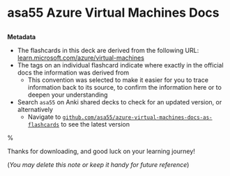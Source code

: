# asa55 Azure Virtual Machines Docs

##

**Metadata**

- The flashcards in this deck are derived from the following URL: [learn.microsoft.com/azure/virtual-machines](https://learn.microsoft.com/azure/virtual-machines)
- The tags on an individual flashcard indicate where exactly in the official docs the information was derived from
  - This convention was selected to make it easier for you to trace information back to its source, to confirm the information here or to deepen your understanding
- Search `asa55` on Anki shared decks to check for an updated version, or alternatively
  - Navigate to [`github.com/asa55/azure-virtual-machines-docs-as-flashcards`](https://github.com/asa55/azure-virtual-machines-docs-as-flashcards) to see the latest version

%

Thanks for downloading, and good luck on your learning journey!

(_You may delete this note or keep it handy for future reference_)

